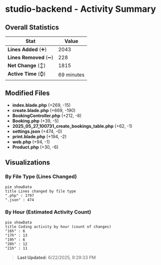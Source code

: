 # studio-backend - Activity Summary 

## Overall Statistics

| Stat                   | Value                                                             |
| ---------------------- | ----------------------------------------------------------------- |
| **Lines Added** (➕)   | 2043                                          |
| **Lines Removed** (➖) | 228                                        |
| **Net Change** (↕)    | 1815                |
| **Active Time** (⌚)   | 69 minutes |


## Modified Files
- **index.blade.php** (+269, -15)
- **create.blade.php** (+669, -190)
- **BookingController.php** (+212, -8)
- **Booking.php** (+39, -5)
- **2025_05_27_100731_create_bookings_table.php** (+62, -1)
- **settings.json** (+474, -0)
- **print.blade.php** (+194, -2)
- **web.php** (+94, -1)
- **Product.php** (+30, -6)

## Visualizations

### By File Type (Lines Changed)

```mermaid
pie showData
title Lines changed by file type
".php" : 1797
".json" : 474
```

### By Hour (Estimated Activity Count)

```mermaid
pie showData
title Coding activity by hour (count of changes)
"16h" : 6
"17h" : 13
"19h" : 6
"20h" : 12
"21h" : 11
```


> **Last Updated:** 6/22/2025, 9:29:33 PM